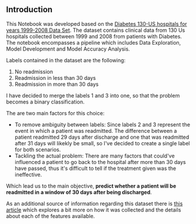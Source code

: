 ## Introduction 
This Notebook was developed based on the [Diabetes 130-US hospitals for years 1999-2008 Data Set](https://archive.ics.uci.edu/ml/datasets/Diabetes+130-US+hospitals+for+years+1999-2008#).
The dataset contains clinical data from 130 Us hospitals collected between 1999 and 2008 from patients with Diabetes.  
The notebook encompasses a pipeline which includes Data Exploration, Model Development and Model Accuracy Analysis.

Labels contained in the dataset are the following: 

1. No readmission  
2. Readmission in less than 30 days  
3. Readmission in more than 30 days  

I have decided to merge the labels 1 and 3 into one, so that the problem becomes a binary classification.

The are two main factors for this choice:
- To remove ambiguity between labels: Since labels 2 and 3 represent the event in which a patient was readmitted. The difference between a patient readmitted 29 days after discharge and one that was readmitted after 31 days will likekly be small, so I've decided to create a single label for both scenarios.
- Tackling the actual problem: There are many factors that could've influenced a patient to go back to the hospital after more than 30 days have passed, thus it's difficult to tell if the treatment given was the ineffective. 

Which lead us to the main objective, **predict whether a patient will be readmitted in a window of 30 days after being discharged**.    

As an additional source of information regarding this dataset there is [this article](https://www.hindawi.com/journals/bmri/2014/781670/) which explores a bit more on how it was collected and the details about each of the features available.
